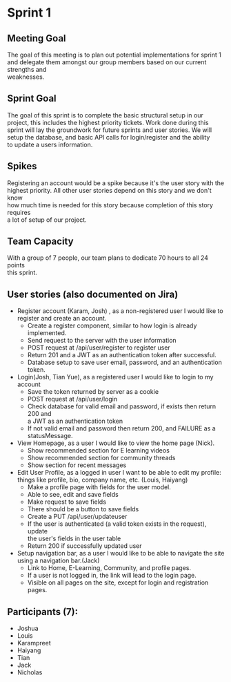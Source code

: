 
# Sprint 1

## Meeting Goal
The goal of this meeting is to plan out potential implementations for sprint 1  
and delegate them amongst our group members based on our current strengths and  
weaknesses. 

## Sprint Goal
The goal of this sprint is to complete the basic structural setup in our  
project, this includes the highest priority tickets. Work done during this  
sprint will lay the groundwork for future sprints and user stories. We will  
setup the database, and basic API calls for login/register and the ability  
to update a users information.

## Spikes
Registering an account would be a spike because it's the user story with the  
highest priority. All other user stories depend on this story and we don't know  
how much time is needed for this story because completion of this story requires  
a lot of setup of our project.  


## Team Capacity
With a group of 7 people, our team plans to dedicate 70 hours to all 24 points  
this sprint. 

## User stories (also documented on Jira)
* Register account (Karam, Josh) , as a non-registered user I would like to  
register and create an account.
	 * Create a register component, similar to how login is already implemented.
	 * Send request to the server with the user information
	 * POST request at /api/user/register to register user
	 * Return 201 and a JWT as an authentication token after successful.
	 * Database setup to save user email, password, and an authentication token.
* Login(Josh, Tian Yue), as a registered user I would like to login to my
account
	 * Save the token returned by server as a cookie
	 * POST request at /api/user/login
	 * Check database for valid email and password, if exists then return 200 and  
	 a JWT as an authentication token
	 * If not valid email and password then return 200, and FAILURE as a 
	statusMessage.
* View Homepage, as a user I would like to view the home page (Nick).
	 * Show recommended section for E learning videos
	 * Show recommended section for community threads
	 * Show section for recent messages
* Edit User Profile, as a logged in user I want to be able to edit my profile:  
things like profile, bio, company name, etc. (Louis, Haiyang)
	 * Make a profile page with fields for the user model.
	 * Able to see, edit and save fields
	 * Make request to save fields
	 * There should be a button to save fields
	 * Create a PUT /api/user/updateuser
	 * If the user is authenticated (a valid token exists in the request), update  
	 the user's fields in the user table
	 * Return 200 if successfully updated user
* Setup navigation bar, as a user I would like to be able to navigate the site  
using a navigation bar.(Jack)
	 * Link to Home, E-Learning, Community, and profile pages.     
	 * If a user is not logged in, the link will lead to the login page.
	 * Visible on all pages on the site, except for login and registration pages.

## Participants (7):
* Joshua
* Louis
* Karampreet
* Haiyang
* Tian
* Jack
* Nicholas

